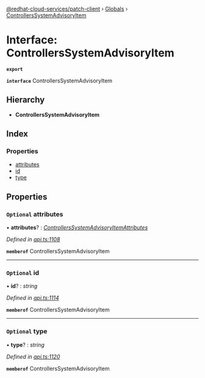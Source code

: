 [@redhat-cloud-services/patch-client](../README.md) › [Globals](../globals.md) › [ControllersSystemAdvisoryItem](controllerssystemadvisoryitem.md)

# Interface: ControllersSystemAdvisoryItem

**`export`** 

**`interface`** ControllersSystemAdvisoryItem

## Hierarchy

* **ControllersSystemAdvisoryItem**

## Index

### Properties

* [attributes](controllerssystemadvisoryitem.md#optional-attributes)
* [id](controllerssystemadvisoryitem.md#optional-id)
* [type](controllerssystemadvisoryitem.md#optional-type)

## Properties

### `Optional` attributes

• **attributes**? : *[ControllersSystemAdvisoryItemAttributes](controllerssystemadvisoryitemattributes.md)*

*Defined in [api.ts:1108](https://github.com/RedHatInsights/javascript-clients.gi/blob/2c41ef32/packages/patch/api.ts#L1108)*

**`memberof`** ControllersSystemAdvisoryItem

___

### `Optional` id

• **id**? : *string*

*Defined in [api.ts:1114](https://github.com/RedHatInsights/javascript-clients.gi/blob/2c41ef32/packages/patch/api.ts#L1114)*

**`memberof`** ControllersSystemAdvisoryItem

___

### `Optional` type

• **type**? : *string*

*Defined in [api.ts:1120](https://github.com/RedHatInsights/javascript-clients.gi/blob/2c41ef32/packages/patch/api.ts#L1120)*

**`memberof`** ControllersSystemAdvisoryItem
